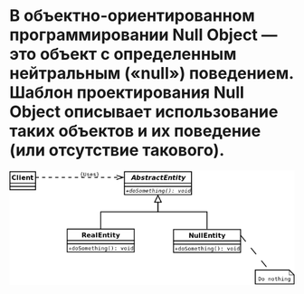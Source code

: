 # В объектно-ориентированном программировании Null Object — это объект с определенным нейтральным («null») поведением. Шаблон проектирования Null Object описывает использование таких объектов и их поведение (или отсутствие такового).


![alt-text](https://github.com/self-harm/java-practice/blob/main/Patterns/NullObject/700px-Null_Object.svg.png)
